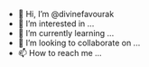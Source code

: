 - 👋 Hi, I’m @divinefavourak
- 👀 I’m interested in ...
- 🌱 I’m currently learning ...
- 💞️ I’m looking to collaborate on ...
- 📫 How to reach me ...

<!---
divinefavourak/divinefavourak is a ✨ special ✨ repository because its `README.md` (this file) appears on your GitHub profile.
You can click the Preview link to take a look at your changes.
--->
